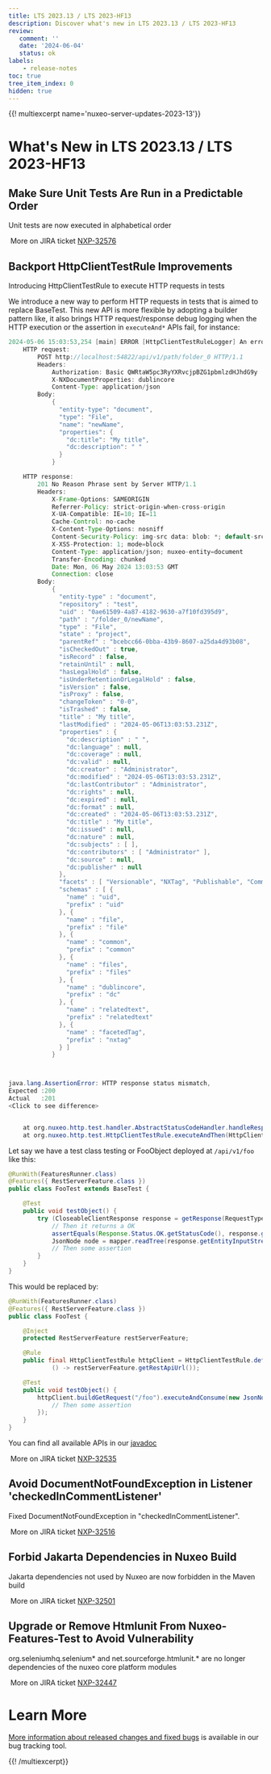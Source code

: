 ```yaml
---
title: LTS 2023.13 / LTS 2023-HF13
description: Discover what's new in LTS 2023.13 / LTS 2023-HF13
review:
   comment: ''
   date: '2024-06-04'
   status: ok
labels:
    - release-notes
toc: true
tree_item_index: 0
hidden: true
---
```


{{! multiexcerpt name='nuxeo-server-updates-2023-13'}}
# What's New in LTS 2023.13 / LTS 2023-HF13

## Make Sure Unit Tests Are Run in a Predictable Order


Unit tests are now executed in alphabetical order

<i class="fa fa-long-arrow-right" aria-hidden="true"></i>&nbsp;More on JIRA ticket [NXP-32576](https://jira.nuxeo.com/browse/NXP-32576)

## Backport HttpClientTestRule Improvements


Introducing HttpClientTestRule to execute HTTP requests in tests

We introduce a new way to perform HTTP requests in tests that is aimed to replace BaseTest.
This new API is more flexible by adopting a builder pattern like, it also brings HTTP request/response debug logging when the HTTP execution or the assertion in `executeAnd*` APIs fail, for instance:
```Java
2024-05-06 15:03:53,254 [main] ERROR [HttpClientTestRuleLogger] An error occurred during HTTP request execution or during HTTP response handling:
    HTTP request:
        POST http://localhost:54822/api/v1/path/folder_0 HTTP/1.1
        Headers:
            Authorization: Basic QWRtaW5pc3RyYXRvcjpBZG1pbmlzdHJhdG9y
            X-NXDocumentProperties: dublincore
            Content-Type: application/json
        Body:
            {
              "entity-type": "document",
              "type": "File",
              "name": "newName",
              "properties": {
                "dc:title": "My title",
                "dc:description": " "
              }
            }

    HTTP response:
        201 No Reason Phrase sent by Server HTTP/1.1
        Headers:
            X-Frame-Options: SAMEORIGIN
            Referrer-Policy: strict-origin-when-cross-origin
            X-UA-Compatible: IE=10; IE=11
            Cache-Control: no-cache
            X-Content-Type-Options: nosniff
            Content-Security-Policy: img-src data: blob: *; default-src blob: *; script-src 'unsafe-inline' 'unsafe-eval' data: *; style-src 'unsafe-inline' *; font-src data: *
            X-XSS-Protection: 1; mode=block
            Content-Type: application/json; nuxeo-entity=document
            Transfer-Encoding: chunked
            Date: Mon, 06 May 2024 13:03:53 GMT
            Connection: close
        Body:
            {
              "entity-type" : "document",
              "repository" : "test",
              "uid" : "0ae61509-4a87-4182-9630-a7f10fd395d9",
              "path" : "/folder_0/newName",
              "type" : "File",
              "state" : "project",
              "parentRef" : "bcebcc66-0bba-43b9-8607-a25da4d93b08",
              "isCheckedOut" : true,
              "isRecord" : false,
              "retainUntil" : null,
              "hasLegalHold" : false,
              "isUnderRetentionOrLegalHold" : false,
              "isVersion" : false,
              "isProxy" : false,
              "changeToken" : "0-0",
              "isTrashed" : false,
              "title" : "My title",
              "lastModified" : "2024-05-06T13:03:53.231Z",
              "properties" : {
                "dc:description" : " ",
                "dc:language" : null,
                "dc:coverage" : null,
                "dc:valid" : null,
                "dc:creator" : "Administrator",
                "dc:modified" : "2024-05-06T13:03:53.231Z",
                "dc:lastContributor" : "Administrator",
                "dc:rights" : null,
                "dc:expired" : null,
                "dc:format" : null,
                "dc:created" : "2024-05-06T13:03:53.231Z",
                "dc:title" : "My title",
                "dc:issued" : null,
                "dc:nature" : null,
                "dc:subjects" : [ ],
                "dc:contributors" : [ "Administrator" ],
                "dc:source" : null,
                "dc:publisher" : null
              },
              "facets" : [ "Versionable", "NXTag", "Publishable", "Commentable", "HasRelatedText", "Downloadable" ],
              "schemas" : [ {
                "name" : "uid",
                "prefix" : "uid"
              }, {
                "name" : "file",
                "prefix" : "file"
              }, {
                "name" : "common",
                "prefix" : "common"
              }, {
                "name" : "files",
                "prefix" : "files"
              }, {
                "name" : "dublincore",
                "prefix" : "dc"
              }, {
                "name" : "relatedtext",
                "prefix" : "relatedtext"
              }, {
                "name" : "facetedTag",
                "prefix" : "nxtag"
              } ]
            }



java.lang.AssertionError: HTTP response status mismatch, 
Expected :200
Actual   :201
<Click to see difference>


	at org.nuxeo.http.test.handler.AbstractStatusCodeHandler.handleResponse(AbstractStatusCodeHandler.java:49)
	at org.nuxeo.http.test.HttpClientTestRule.executeAndThen(HttpClientTestRule.java:454)
```

Let say we have a test class testing or FooObject deployed at `/api/v1/foo` like this:
```java
@RunWith(FeaturesRunner.class)
@Features({ RestServerFeature.class })
public class FooTest extends BaseTest {

    @Test
    public void testObject() {
        try (CloseableClientResponse response = getResponse(RequestType.GET, "/foo")) {
            // Then it returns a OK
            assertEquals(Response.Status.OK.getStatusCode(), response.getStatus());
            JsonNode node = mapper.readTree(response.getEntityInputStream());
            // Then some assertion
        }
    }
}
```

This would be replaced by:
```java
@RunWith(FeaturesRunner.class)
@Features({ RestServerFeature.class })
public class FooTest {

    @Inject
    protected RestServerFeature restServerFeature;

    @Rule
    public final HttpClientTestRule httpClient = HttpClientTestRule.defaultClient(
            () -> restServerFeature.getRestApiUrl());

    @Test
    public void testObject() {
        httpClient.buildGetRequest("/foo").executeAndConsume(new JsonNodeHandler(), node -> {
            // Then some assertion
        });
    }
}
```

You can find all available APIs in our [javadoc](https://doc.nuxeo.com/javadoc/2023-lts/org/nuxeo/http/test/HttpClientTestRule.html)

<i class="fa fa-long-arrow-right" aria-hidden="true"></i>&nbsp;More on JIRA ticket [NXP-32535](https://jira.nuxeo.com/browse/NXP-32535)

## Avoid DocumentNotFoundException in Listener 'checkedInCommentListener'


Fixed DocumentNotFoundException in "checkedInCommentListener".

<i class="fa fa-long-arrow-right" aria-hidden="true"></i>&nbsp;More on JIRA ticket [NXP-32516](https://jira.nuxeo.com/browse/NXP-32516)

## Forbid Jakarta Dependencies in Nuxeo Build


Jakarta dependencies not used by Nuxeo are now forbidden in the Maven build

<i class="fa fa-long-arrow-right" aria-hidden="true"></i>&nbsp;More on JIRA ticket [NXP-32501](https://jira.nuxeo.com/browse/NXP-32501)

## Upgrade or Remove Htmlunit From Nuxeo-Features-Test to Avoid Vulnerability


org.seleniumhq.selenium* and net.sourceforge.htmlunit.* are no longer dependencies of the nuxeo core platform modules

<i class="fa fa-long-arrow-right" aria-hidden="true"></i>&nbsp;More on JIRA ticket [NXP-32447](https://jira.nuxeo.com/browse/NXP-32447)


# Learn More

[More information about released changes and fixed bugs](https://jira.nuxeo.com/secure/ReleaseNote.jspa?projectId=10011&version=22899) is available in our bug tracking tool.

{{! /multiexcerpt}}

